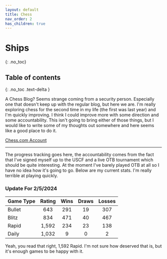 ```yaml
---
layout: default
title: Chess
nav_order: 2
has_children: true
---
```


# Ships
{: .no_toc}

## Table of contents
{: .no_toc .text-delta }

A Chess Blog? Seems strange coming from a security person. Especially one that doesn't keep up with the regular blog, but here we are. I'm really exploring chess for the second time in my life (the first was last year) and I'm quickly improving. I think I could improve more with some direction and some accountability. This isn't going to bring either of those things, but I would like to write some of my thoughts out somewhere and here seems like a good place to do it.

[Chess.com Account](https://www.chess.com/member/mythicstack)

----

The progress tracking goes here, the accountability comes from the fact that I've signed myself up to the USCF and a live OTB tournament which should be quite interesting. At the moment I've barely played OTB at all so I have no idea how it's going to go. Below are my current stats. I'm really terrible at playing quickly.


### Update For 2/5/2024

|Game Type                   | Rating         | Wins     | Draws    | Losses   |
|:---------------------------|:--------------:|:--------:|:--------:|:--------:|
|Bullet                      | 643            | 291      | 19       | 307      |
|Blitz                       | 834            | 471      | 40       | 467      |
|Rapid                       | 1,592          | 234      | 23       | 138      |
|Daily                       | 1,032          | 9        | 0        | 2        |

Yeah, you read that right, 1,592 Rapid. I'm not sure how deserved that is, but it's enough games to be happy with it. 
